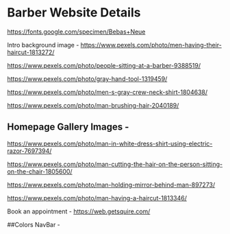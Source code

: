 # Barber Website Details 

https://fonts.google.com/specimen/Bebas+Neue

Intro background image - https://www.pexels.com/photo/men-having-their-haircut-1813272/


https://www.pexels.com/photo/people-sitting-at-a-barber-9388519/

https://www.pexels.com/photo/gray-hand-tool-1319459/

https://www.pexels.com/photo/men-s-gray-crew-neck-shirt-1804638/

https://www.pexels.com/photo/man-brushing-hair-2040189/

## Homepage Gallery Images - 

https://www.pexels.com/photo/man-in-white-dress-shirt-using-electric-razor-7697394/

https://www.pexels.com/photo/man-cutting-the-hair-on-the-person-sitting-on-the-chair-1805600/

https://www.pexels.com/photo/man-holding-mirror-behind-man-897273/

https://www.pexels.com/photo/man-having-a-haircut-1813346/


Book an appointment - https://web.getsquire.com/

##Colors
NavBar - 
    